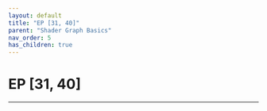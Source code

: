 ```yaml
---
layout: default
title: "EP [31, 40]"
parent: "Shader Graph Basics"
nav_order: 5
has_children: true
---
```


# EP [31, 40]

---
